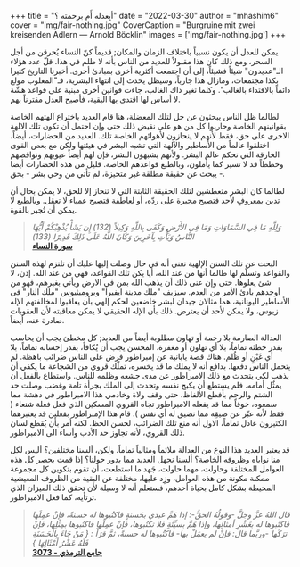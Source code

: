 +++
title = "أبِعدله أَم برحمته ؟"
date = "2022-03-30"
author = "mhashim6"
cover = "img/fair-nothing.jpg"
CoverCaption = "Burgruine mit zwei kreisenden Adlern — Arnold Böcklin"
images = ['img/fair-nothing.jpg']
+++

يمكن للعدل أن يكون نسبياً باختلاف الزمان والمكان; قديماً كنّ النساء يُحرقن من أجل السحر، ومع ذلك كان هذا مقبولاً للعديد من الناس بأنه لا ظلم في هذا. 
قلّ عدد هؤلاء الـ"عديدون" شيئاً فشيئاً، إلى أن اجتمعت أكثرية أخرى بمبادئ أخرى.
أخبرنا التاريخ كثيرا بكذا مجتمعات، ومازال هذا جارياً، وسيظل يحدث إلى انتهاء البشرية، فـ"المغلوب مولع دائماً بالاقتداء بالغالب". وكلما تغير ذاك الغالب، جاءت قوانين أخرى مبنية على قواعدَ هشّة لا أساس لها اقتدى بها البقية، فأصبح العدل مقترناً بهم.

لطالما ظل الناس يبحثون عن حل لتلك المعضلة، هنا قام العديد باختراع آلهتهم الخاصة بقوانينهم الخاصة وحاربوا كل من هو على نقيض ذلك حتى وإن احتمل أن تكون تلك الالهة الاخرى على حق، فقط لأنهم لا ينحازون لأهوائهم الخاصة تلك. 
العديد من الحضارات، أيضاً، اختلقوا عالماً من اﻷساطير والآلهة التي تشبه البشر في هيئتها ولكن مع بعض القوى الخارقة التي تحكم عالم البشر. ولأنهم يشبهون البشر، فإن لهم أيضاً عيوبهم ونواقصهم وخططاً قد لا تسير كما يأملون، وبالطبع قواعدهم الخاصة. 
قليل من هذه الحضارات أيضا يبحث عن حقيقة مطلقة غير متحيزة، لم تأتي من وحي بشر - بحق -.     

لطالما كان البشر متعطشين لتلك الحقيقة الثابتة التي لا تنحاز إلا للحق، لا يمكن بحال أن تدين بمعروفٍ لأحد فتصبح مجبرة على ردّه، أو لعاطفة فتصبح عمياء لا تعقل. وبالطبع لا يمكن أن تُجبر بالقوة.   

>_وَلِلَّهِ مَا فِي السَّمَاوَاتِ وَمَا فِي الأَرْضِ وَكَفَى بِاللَّهِ وَكِيلاً  (132) إِن يَشَأْ يُذْهِبْكُمْ أَيُّهَا النَّاسُ وَيَأْتِ بِآخَرِينَ وَكَانَ اللَّهُ عَلَى ذَلِكَ قَدِيرًا (133)_ \
>__[سورة النساء](https://quran.com/4?startingVerse=132)__


البحث عن تلك السنن الإلهية تعني أنه في حال وصلت إليها عليك أن تلتزم لهذه السنن والقواعد وتسلّم لها طالما أنها من عند الله، أيا يكن تلك القواعد، فهي من عند الله. إذن، لا شئ يعلوها. حتى وإن عنى ذلك أن يذهب الله بمن في الارض ويأتي بغيرهم، فهو من أوجدهم بادئ الأمر من العدم.
  سيزيف "ملك مدينة ايفيرا" وبروميثيوس "ملك النار" في الأساطير اليونانية، هما مثالان جيدان لبشر خاضعين لحكم إلهي بأن يعاقبوا لمخالفتهم الإله زيوس، ولا يمكن ﻷحد أن يعترض. ذلك بأن الإله الحقيقي لا يمكن معاقبته لأن العقوبات صادرة عنه، أيضاً. 


العدالة الصارمة بلا رحمة أو تهاون مطلوبة أيضاً من العديد; كل مخطئ يجب أن يحاسب بقدر خطئه تماماً، بلا أي تهاون أو مغفرة. المحسن يجب أن يُكافأ، بقدر إحسانه تماماً، بلا أي غَبْنٍ أو ظُلم. 
هناك قصة يابانية عن إمبراطور فرض على الناس ضرائب باهظة. لم يتحمل الناس دفعها. بدافع أنه لا يملك ما قد يخسره، تملّك قروي من الشجاعة ما يكفي أن يذهب لكي يتحدث مع ذلك الامبراطور عن مدى جشعه وظلمه للناس. واستطاع بالفعل أن يمثٌل أمامه. فلم يستطع أن يكبح نفسه وتحدث إلى الملك بجرأة تامة وغضب وصلت حد الشتم والرجم بأفظع الألفاظ، حتى وقف ولاة وخادمي هذا الامبراطور في دهشة مما سمعوه، خوفاً مما قد يفعله الامبراطور تجاه القروي المسكين الذي فعل فعلة شنعاء ( فقط لأنه عبّر عن ضيقِه مما تضيق له أي نفس ).
قام هذا الإمبراطور بفعلين قد يعتبرهما الكثيرون عادل تماماً، الاول أنه منع تلك الضرائب، لحسن الحظ. لكنه أمر بأن يُقطع لسان ذلك القروي، لأنه تجاوز حد الأدب وأساء الى الامبراطور.      

قد يعتبر العديد هذا النوع من العدالة ملائماً ومثالياً تماماً. 
ولكن، ألسنا مختلفين؟ أليس لكل منا نواياه وظروفه الخاصة؟ ألسنا نجهل العديد مما يدور حولنا؟ 
إذا قمت بحصر كل هذه العوامل المختلفة وحاولت، مهما حاولت، جَهد ما استطعت، أن تقوم بتكوين كل مجموعة ممكنة مكونة من هذه العوامل، وزِد عليها، مختلفة عن البقية من الظروف المعيشية المحيطة بشكل كامل بحياة أحدهم، فستعلم أنه لا وسيلة لأن تحقق ذلك الميزان الذي ترتأيه، كما فعل الامبراطور.  


>_قال اللهُ عزَّ وجلَّ -وقولُهُ الحقُّ-: إذا هَمَّ عبدي بحَسنةٍ فاكتُبوها له حسنةً، فإنْ عمِلَها فاكتُبوها له بعَشْرِ أمثالِها، وإذا هَمَّ بسيِّئةٍ فلا تكتُبوها، فإنْ عمِلَها فاكتُبوها بمِثْلِها، فإنْ ترَكَها -وربَّما قال: فإنْ لم يعمَلْ بها- فاكتُبوها  له حسنةً، ثمَّ قرَأَ : { مَنْ جَاءَ بِالْحَسَنَةِ فَلَهُ عَشْرُ أَمْثَالِهَا }_\
>__[جامع الترمذي - 3073](https://sunnah.com/tirmidhi:3073)__